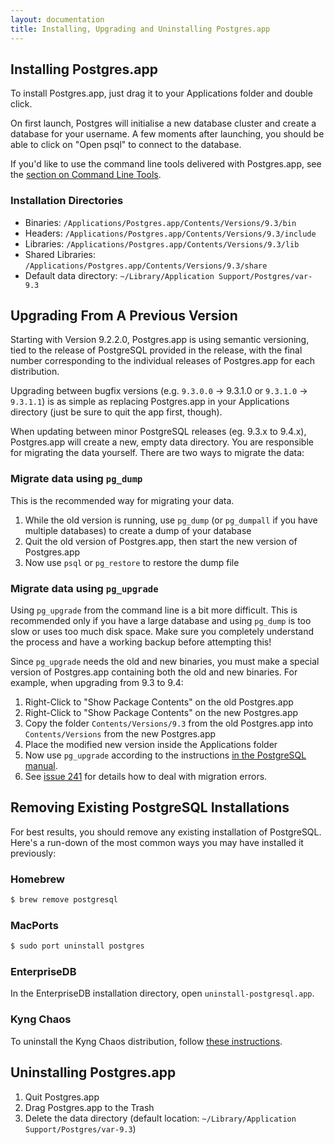 ```yaml
---
layout: documentation
title: Installing, Upgrading and Uninstalling Postgres.app
---
```


## Installing Postgres.app

To install Postgres.app, just drag it to your Applications folder and double click.

On first launch, Postgres will initialise a new database cluster and create a database for your username.
A few moments after launching, you should be able to click on "Open psql" to connect to the database.

If you'd like to use the command line tools delivered with Postgres.app, see the [section on Command Line Tools](cli-tools.html).

### Installation Directories

- Binaries: `/Applications/Postgres.app/Contents/Versions/9.3/bin`
- Headers: `/Applications/Postgres.app/Contents/Versions/9.3/include`
- Libraries: `/Applications/Postgres.app/Contents/Versions/9.3/lib`
- Shared Libraries: `/Applications/Postgres.app/Contents/Versions/9.3/share`
- Default data directory: `~/Library/Application Support/Postgres/var-9.3`

## Upgrading From A Previous Version

Starting with Version 9.2.2.0, Postgres.app is using semantic versioning, tied to the release of PostgreSQL provided in the release, with the final number corresponding to the individual releases of Postgres.app for each distribution.

Upgrading between bugfix versions (e.g. `9.3.0.0` → 9.3.1.0 or `9.3.1.0` → `9.3.1.1`) is as simple as replacing Postgres.app in your Applications directory (just be sure to quit the app first, though).

When updating between minor PostgreSQL releases (eg. 9.3.x to 9.4.x), Postgres.app will create a new, empty data directory. You are responsible for migrating the data yourself. There are two ways to migrate the data:

### Migrate data using `pg_dump`

This is the recommended way for migrating your data.

1. While the old version is running, use `pg_dump` (or `pg_dumpall` if you have multiple databases) to create a dump of your database
2. Quit the old version of Postgres.app, then start the new version of Postgres.app
3. Now use `psql` or `pg_restore` to restore the dump file

### Migrate data using `pg_upgrade`

Using `pg_upgrade` from the command line is a bit more difficult.
This is recommended only if you have a large database and using `pg_dump` is too slow or uses too much disk space.
Make sure you completely understand the process and have a working backup before attempting this!

Since `pg_upgrade` needs the old and new binaries, you must make a special version of Postgres.app containing both the old and new binaries. For example, when upgrading from 9.3 to 9.4:

1. Right-Click to "Show Package Contents" on the old Postgres.app
2. Right-Click to "Show Package Contents" on the new Postgres.app
3. Copy the folder `Contents/Versions/9.3` from the old Postgres.app into `Contents/Versions` from the new Postgres.app
4. Place the modified new version inside the Applications folder
5. Now use `pg_upgrade` according to the instructions [in the PostgreSQL manual](http://www.postgresql.org/docs/current/static/pgupgrade.html).
6. See [issue 241](https://github.com/PostgresApp/PostgresApp/issues/241) for details how to deal with migration errors.

## Removing Existing PostgreSQL Installations

For best results, you should remove any existing installation of PostgreSQL. Here's a run-down of the most common ways you may have installed it previously:

### Homebrew

``` bash
$ brew remove postgresql
````

### MacPorts

``` bash
$ sudo port uninstall postgres
```

### EnterpriseDB

In the EnterpriseDB installation directory, open `uninstall-postgresql.app`.

### Kyng Chaos

To uninstall the Kyng Chaos distribution, follow [these instructions](http://comments.gmane.org/gmane.comp.gis.postgis/32157).

## Uninstalling Postgres.app

1. Quit Postgres.app
2. Drag Postgres.app to the Trash
3. Delete the data directory (default location: `~/Library/Application Support/Postgres/var-9.3`)

